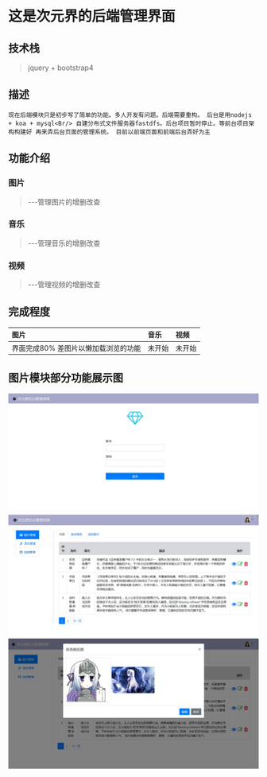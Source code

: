 # 这是次元界的后端管理界面

## 技术栈
> jquery + bootstrap4

## 描述
    现在后端模块只是初步写了简单的功能。多人开发有问题。后端需要重构。 后台是用nodejs + koa + mysql<Br/> 自建分布式文件服务器fastdfs。后台项目暂时停止。等前台项目架构构建好 再来弄后台页面的管理系统。 目前以前端页面和前端后台弄好为主

## 功能介绍

### 图片
>  ---管理图片的增删改查

### 音乐
>  ---管理音乐的增删改查

### 视频
>  ---管理视频的增删改查

## 完成程度

|图片|音乐|视频|
|:---|:---|:---|
|界面完成80% 差图片以懒加载浏览的功能|未开始|未开始|
## 图片模块部分功能展示图
![Image text](./readme-img/backend1.jpg) 
![Image text](./readme-img/backend2.jpg) 
![Image text](./readme-img/backend3.jpg) 

